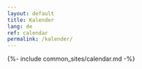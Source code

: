 ```yaml
---
layout: default
title: Kalender
lang: de
ref: calendar
permalink: /kalender/
---
```


{%- include common_sites/calendar.md -%}
